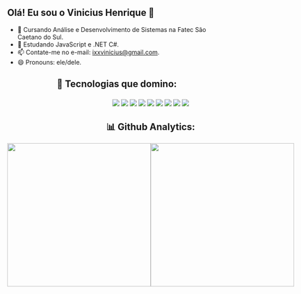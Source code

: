 ## Olá! Eu sou o Vinicius Henrique 👋

- 🔭 Cursando Análise e Desenvolvimento de Sistemas na Fatec São Caetano do Sul.
- 🌱 Estudando JavaScript e .NET C#.
- 📫 Contate-me no e-mail: ixxvinicius@gmail.com.
- 😄 Pronouns: ele/dele.


 <h2 align="center"> 🔧 Tecnologias que domino:</h2>
 <h3></h3><div style="display:flex; justify-content:space-beetwen;">
 <div align="center">
  
 <img src="https://img.shields.io/badge/.NET-4223d6?style=for-the-badge&logo=.NET&logoColor=white">
 <img src="https://img.shields.io/badge/C%23-008000?style=for-the-badge&logo=Csharp&logoColor=white">
  <img src="https://img.shields.io/badge/React-20232A?style=for-the-badge&logo=react&logoColor=61DAFB">
 <img src="https://img.shields.io/badge/JavaScript-F7DF1E?style=for-the-badge&logo=javascript&logoColor=black">
 <img src="https://img.shields.io/badge/HTML5-E34F26?style=for-the-badge&logo=html5&logoColor=white">
 <img src="https://img.shields.io/badge/CSS3-1572B6?style=for-the-badge&logo=css3&logoColor=white">
 
  <img src="https://img.shields.io/badge/Sass-CC6699?style=for-the-badge&logo=sass&logoColor=white">
 <img src="https://img.shields.io/badge/GitHub-100000?style=for-the-badge&logo=github&logoColor=white">
  <img src="https://img.shields.io/badge/Sql%20Server-CC2927?style=for-the-badge&logo=microsoft-sql-server&logoColor=white">
  
   <h2 align="center"> 📊 Github Analytics:</h2>
  <div style="display:flex; justify-content:space-beetwen;">
  <img width="330em" align="center" src="https://github-readme-stats.vercel.app/api?username=VinihGv&show_icons=true&theme=tokyonight">
  <img width="330em" align="center" src="https://github-readme-stats.vercel.app/api/top-langs/?username=VinihGv&layout=compact&theme=tokyonight">

 <div/>
